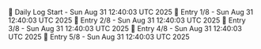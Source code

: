 📅 Daily Log Start - Sun Aug 31 12:40:03 UTC 2025
📌 Entry 1/8 - Sun Aug 31 12:40:03 UTC 2025
📌 Entry 2/8 - Sun Aug 31 12:40:03 UTC 2025
📌 Entry 3/8 - Sun Aug 31 12:40:03 UTC 2025
📌 Entry 4/8 - Sun Aug 31 12:40:03 UTC 2025
📌 Entry 5/8 - Sun Aug 31 12:40:03 UTC 2025
